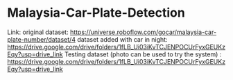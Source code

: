 # Malaysia-Car-Plate-Detection


Link:
original dataset: https://universe.roboflow.com/gocar/malaysia-car-plate-number/dataset/4
dataset added with car in night: https://drive.google.com/drive/folders/1fLB_Ui03iKvTCJENPOCUrFyxGEUKzEqy?usp=drive_link
Testing dataset (photo can be used to try the system) : https://drive.google.com/drive/folders/1fLB_Ui03iKvTCJENPOCUrFyxGEUKzEqy?usp=drive_link
